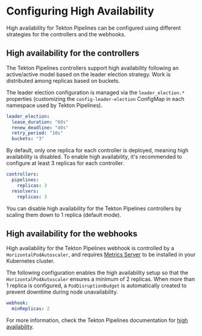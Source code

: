 # Configuring High Availability

High availability for Tekton Pipelines can be configured using different strategies for the controllers and the webhooks.

## High availability for the controllers

The Tekton Pipelines controllers support high availability following an active/active model based on the leader election strategy. Work is distributed among replicas based on buckets.

The leader election configuration is managed via the `leader_election.*` properties (customizing the `config-leader-election` ConfigMap in each namespace used by Tekton Pipelines).

```yaml
leader_election:
  lease_duration: "60s"
  renew_deadline: "40s"
  retry_period: "10s"
  buckets: "3"
```

By default, only one replica for each controller is deployed, meaning high availability is disabled. To enable high availability, it's recommended to configure at least 3 replicas for each controller.

```yaml
controllers:
  pipelines:
    replicas: 3
  resolvers:
    replicas: 3
```

You can disable high availability for the Tekton Pipelines controllers by scaling them down to 1 replica (default mode).

## High availability for the webhooks

High availability for the Tekton Pipelines webhook is controlled by a `HorizontalPodAutoscaler`, and requires [Metrics Server](https://github.com/kadras-io/package-for-metrics-server) to be installed in your Kubernetes cluster.

The following configuration enables the high availability setup so that the `HorizontalPodAutoscaler` ensures a minimum of 2 replicas. When more than 1 replica is configured, a `PodDisruptionBudget` is automatically created to prevent downtime during node unavailability.

```yaml
webhook:
  minReplicas: 2
```

For more information, check the Tekton Pipelines documentation for [high availability](https://tekton.dev/docs/pipelines/install/#configuring-high-availability).
